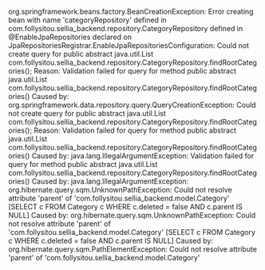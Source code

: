org.springframework.beans.factory.BeanCreationException: Error creating bean with name 'categoryRepository' defined in com.follysitou.sellia_backend.repository.CategoryRepository defined in @EnableJpaRepositories declared on JpaRepositoriesRegistrar.EnableJpaRepositoriesConfiguration: Could not create query for public abstract java.util.List com.follysitou.sellia_backend.repository.CategoryRepository.findRootCategories(); Reason: Validation failed for query for method public abstract java.util.List com.follysitou.sellia_backend.repository.CategoryRepository.findRootCategories()
Caused by: org.springframework.data.repository.query.QueryCreationException: Could not create query for public abstract java.util.List com.follysitou.sellia_backend.repository.CategoryRepository.findRootCategories(); Reason: Validation failed for query for method public abstract java.util.List com.follysitou.sellia_backend.repository.CategoryRepository.findRootCategories()
Caused by: java.lang.IllegalArgumentException: Validation failed for query for method public abstract java.util.List com.follysitou.sellia_backend.repository.CategoryRepository.findRootCategories()
Caused by: java.lang.IllegalArgumentException: org.hibernate.query.sqm.UnknownPathException: Could not resolve attribute 'parent' of 'com.follysitou.sellia_backend.model.Category' [SELECT c FROM Category c WHERE c.deleted = false AND c.parent IS NULL]
Caused by: org.hibernate.query.sqm.UnknownPathException: Could not resolve attribute 'parent' of 'com.follysitou.sellia_backend.model.Category' [SELECT c FROM Category c WHERE c.deleted = false AND c.parent IS NULL]
Caused by: org.hibernate.query.sqm.PathElementException: Could not resolve attribute 'parent' of 'com.follysitou.sellia_backend.model.Category'

